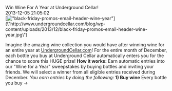 Win Wine For A Year at Underground Cellar!<br/>2013-12-05 21:05:02<br/>[![\"black-friday-promos-email-header-wine-year\"](\"http://www.undergroundcellar.com/blog/wp-content/uploads/2013/12/black-friday-promos-email-header-wine-year.jpg\")](\"http://www.undergroundcellar.com/blog/wp-content/uploads/2013/12/black-friday-promos-email-header-wine-year.jpg\")

 Imagine the amazing wine collection you would have after winning wine for an entire year at [UndergroundCellar.com](\"http://www.undergroundcellar.com\")! For the entire month of December, each bottle you buy at Underground Cellar automatically enters you for the chance to score this HUGE prize! **How it works:** Earn automatic entries into our \"Wine for a Year\" sweepstakes by buying bottles and inviting your friends. We will select a winner from all eligible entries received during December. *You earn entries by doing the following:* **1) Buy wine** Every bottle you buy -> 